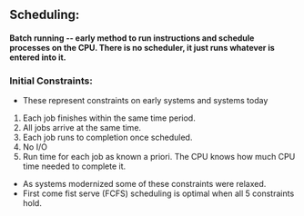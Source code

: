 ## Scheduling:

#### Batch running -- early method to run instructions and schedule processes on the CPU. There is no scheduler, it just runs whatever is entered into it.

### Initial Constraints:
- These represent constraints on early systems and systems today
1. Each job finishes within the same time period.
2. All jobs arrive at the same time.
3. Each job runs to completion once scheduled.
4. No I/O
5. Run time for each job as known a priori. The CPU knows how much CPU time needed to complete it.

- As systems modernized some of these constraints were relaxed.
- First come fist serve (FCFS) scheduling is optimal when all 5 constraints hold.


